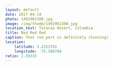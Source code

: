 ```yaml
---
layout: default
date: 2017-04-19
photo: 1492961300.jpg
image: /img/thumb/1492961300.jpg
location_text: Tatacoa Desert, Colombia
title: Red Red Red
caption: That red part is definitely stunning!
location:
    latitude: 3.2323761
    longitude: -75.168794
ratio: 1.33333
---
```


